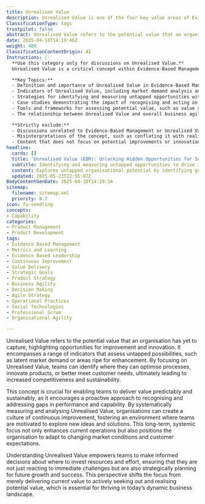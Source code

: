 ```yaml
---
title: Unrealised Value
description: Unrealized Value is one of the four key value areas of Evidence‑Based Management and represents a group of measures focused on the potential value that could be captured with further improvements. Instead of being a single metric, it includes various indicators that assess untapped opportunities, such as latent market demand or areas for innovation. These combined measures offer insight into how much additional value remains available for the organization.
ClassificationType: tags
trustpilot: false
abstract: Unrealised Value refers to the potential value that an organisation has yet to capture, highlighting opportunities for improvement and innovation. It encompasses various indicators that assess untapped possibilities, such as latent market demand or areas ripe for enhancement. By focusing on Unrealised Value, teams can identify opportunities to optimise processes, innovate products, or better meet customer needs, ultimately leading to increased competitiveness and sustainability. This concept is crucial for enabling teams to deliver value predictably and sustainably, as it promotes a proactive approach to recognising and addressing gaps in performance and capability. Systematically measuring and analysing Unrealised Value fosters a culture of continuous improvement, motivating teams to explore new ideas and solutions. This long-term focus not only enhances current operations but also positions organisations to adapt to changing market conditions and customer expectations. Understanding Unrealised Value empowers teams to make informed decisions about resource allocation, ensuring they are strategically planning for future growth and success rather than merely reacting to immediate challenges. This perspective shifts the focus from delivering current value to actively seeking and realising potential value, which is essential for thriving in today’s dynamic business landscape.
date: 2025-04-10T14:19:46Z
weight: 480
ClassificationContentOrigin: AI
Instructions: |-
  **Use this category only for discussions on Unrealised Value.**  
  Unrealised Value is a critical concept within Evidence-Based Management, focusing on the potential value that an organisation can capture through further improvements and innovations. This category aims to explore the various indicators and measures that highlight untapped opportunities, such as latent market demand and areas ripe for innovation. The purpose is to provide insights into the additional value that remains available for the organisation, guiding strategic decisions and prioritisation of efforts.

  **Key Topics:**
  - Definition and importance of Unrealised Value in Evidence-Based Management.
  - Indicators of Unrealised Value, including market demand analysis and innovation potential.
  - Strategies for identifying and measuring untapped opportunities within an organisation.
  - Case studies demonstrating the impact of recognising and acting on Unrealised Value.
  - Tools and frameworks for assessing potential value, such as value stream mapping and opportunity backlog.
  - The relationship between Unrealised Value and overall business agility and performance.

  **Strictly exclude:**
  - Discussions unrelated to Evidence-Based Management or Unrealised Value.
  - Misinterpretations of the concept, such as conflating it with realised value or operational metrics.
  - Content that does not focus on potential improvements or innovation opportunities.
headline:
  cards: []
  title: 'Unrealised Value (EBM): Unlocking Hidden Opportunities for Sustainable Growth'
  subtitle: Identifying and measuring untapped opportunities to drive innovation, optimise performance, and inform strategic decisions for sustainable growth and adaptability
  content: Explores untapped organisational potential by identifying gaps between current outcomes and possible future gains, including market opportunities, process enhancements, and customer needs. Emphasises measurement, analysis, and strategic action to foster innovation, adaptability, and sustainable growth through informed decision-making and continuous improvement.
  updated: 2025-05-23T22:55:07Z
BodyContentGenDate: 2025-04-10T14:19:54
sitemap:
  filename: sitemap.xml
  priority: 0.7
icon: fa-seedling
concepts:
- Capability
categories:
- Product Management
- Product Development
tags:
- Evidence Based Management
- Metrics and Learning
- Evidence Based Leadership
- Continuous Improvement
- Value Delivery
- Strategic Goals
- Product Strategy
- Business Agility
- Decision Making
- Agile Strategy
- Operational Practices
- Social Technologies
- Professional Scrum
- Organisational Agility

---
```

Unrealised Value refers to the potential value that an organisation has yet to capture, highlighting opportunities for improvement and innovation. It encompasses a range of indicators that assess untapped possibilities, such as latent market demand or areas ripe for enhancement. By focusing on Unrealised Value, teams can identify where they can optimise processes, innovate products, or better meet customer needs, ultimately leading to increased competitiveness and sustainability.

This concept is crucial for enabling teams to deliver value predictably and sustainably, as it encourages a proactive approach to recognising and addressing gaps in performance and capability. By systematically measuring and analysing Unrealised Value, organisations can create a culture of continuous improvement, fostering an environment where teams are motivated to explore new ideas and solutions. This long-term, systemic focus not only enhances current operations but also positions the organisation to adapt to changing market conditions and customer expectations.

Understanding Unrealised Value empowers teams to make informed decisions about where to invest resources and effort, ensuring that they are not just reacting to immediate challenges but are also strategically planning for future growth and success. This perspective shifts the focus from merely delivering current value to actively seeking out and realising potential value, which is essential for thriving in today’s dynamic business landscape.
